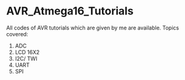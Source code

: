 # AVR_Atmega16_Tutorials
All codes of AVR tutorials which are given by me are available.
Topics covered:
1. ADC
2. LCD 16X2
3. I2C/ TWI
4. UART
5. SPI
